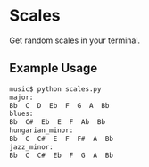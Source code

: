 Scales
======

Get random scales in your terminal.

Example Usage
-------------
```bash
music$ python scales.py
major:
Bb  C  D  Eb  F  G  A  Bb
blues:
Bb  C#  Eb  E  F  Ab  Bb
hungarian_minor:
Bb  C  C#  E  F  F#  A  Bb
jazz_minor:
Bb  C  C#  Eb  F  G  A  Bb
```
